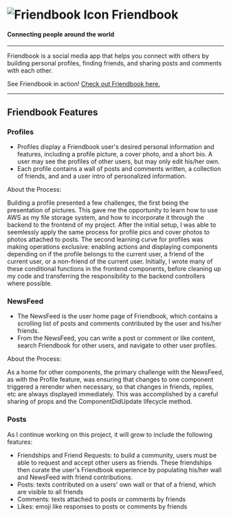 # ![Friendbook Icon](https://github.com/brjohn/Friendbook/blob/main/app/assets/images/favicon-32x32.png) Friendbook    
#### Connecting people around the world
___

Friendbook is a social media app that helps you connect with others by building 
personal profiles, finding friends, and sharing posts and comments with each other. 

See Friendbook in action! [Check out Friendbook here.](https://friendbook-2021.herokuapp.com/#/ "Friendbook")

___

## Friendbook Features

### Profiles
* Profiles display a Friendbook user's desired personal information and features, including a profile picture, a cover photo, and a short bio. A user may see the profiles of other users, but may only edit his/her own. 
* Each profile contains a wall of posts and comments written, a collection of friends, and and a user intro of personalized information. 

About the Process:

Building a profile presented a few challenges, the first being the presentation of pictures. This gave me the opportunity to learn how to use AWS as my file storage system, and how to incorporate it through the backend to the frontend of my project. After the initial setup, I was able to seemlessly apply the same process for profile pics and cover photos to photos attached to posts. The second learning curve for profiles was making operations exclusive: enabling actions and displaying components depending on if the profile belongs to the current user, a friend of the current user, or a non-friend of the current user. Initially, I wrote many of these conditional functions in the frontend components, before cleaning up my code and transferring the responsibility to the backend controllers where possible. 


### NewsFeed
* The NewsFeed is the user home page of Friendbook, which contains a scrolling list of posts and comments contributed by the user and his/her friends. 
* From the NewsFeed, you can write a post or comment or like content, search Friendbook for other users, and navigate to other user profiles. 

About the Process:

As a home for other components, the primary challenge with the NewsFeed, as with the Profile feature, was ensuring that changes to one component triggered a rerender when necessary, so that changes in friends, replies, etc are always displayed immediately. This was accomplished by a careful sharing of props and the ComponentDidUpdate lifecycle method.  

### Posts 
As I continue working on this project, it will grow to include the following features:
* Friendships and Friend Requests: to build a community, users must be able to request and accept other users as friends. These friendships then curate the user's Friendbook experience by populating his/her wall and NewsFeed with friend contributions.
* Posts: texts contributed on a users' own wall or that of a friend, which are visible to all friends
* Comments: texts attached to posts or comments by friends
* Likes: emoji like responses to posts or comments by friends


